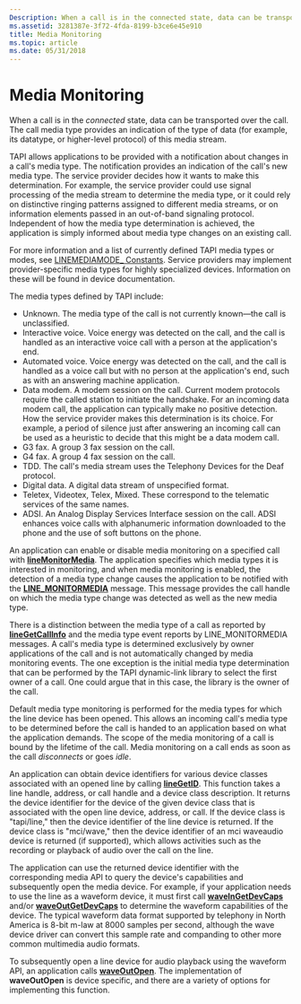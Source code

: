 ```yaml
---
Description: When a call is in the connected state, data can be transported over the call. The call media type provides an indication of the type of data (for example, its datatype, or higher-level protocol) of this media stream.
ms.assetid: 3281387e-3f72-4fda-8199-b3ce6e45e910
title: Media Monitoring
ms.topic: article
ms.date: 05/31/2018
---
```


# Media Monitoring

When a call is in the *connected* state, data can be transported over the call. The call media type provides an indication of the type of data (for example, its datatype, or higher-level protocol) of this media stream.

TAPI allows applications to be provided with a notification about changes in a call's media type. The notification provides an indication of the call's new media type. The service provider decides how it wants to make this determination. For example, the service provider could use signal processing of the media stream to determine the media type, or it could rely on distinctive ringing patterns assigned to different media streams, or on information elements passed in an out-of-band signaling protocol. Independent of how the media type determination is achieved, the application is simply informed about media type changes on an existing call.

For more information and a list of currently defined TAPI media types or modes, see [LINEMEDIAMODE\_ Constants](linemediamode--constants.md). Service providers may implement provider-specific media types for highly specialized devices. Information on these will be found in device documentation.

The media types defined by TAPI include:

-   Unknown. The media type of the call is not currently known—the call is unclassified.
-   Interactive voice. Voice energy was detected on the call, and the call is handled as an interactive voice call with a person at the application's end.
-   Automated voice. Voice energy was detected on the call, and the call is handled as a voice call but with no person at the application's end, such as with an answering machine application.
-   Data modem. A modem session on the call. Current modem protocols require the called station to initiate the handshake. For an incoming data modem call, the application can typically make no positive detection. How the service provider makes this determination is its choice. For example, a period of silence just after answering an incoming call can be used as a heuristic to decide that this might be a data modem call.
-   G3 fax. A group 3 fax session on the call.
-   G4 fax. A group 4 fax session on the call.
-   TDD. The call's media stream uses the Telephony Devices for the Deaf protocol.
-   Digital data. A digital data stream of unspecified format.
-   Teletex, Videotex, Telex, Mixed. These correspond to the telematic services of the same names.
-   ADSI. An Analog Display Services Interface session on the call. ADSI enhances voice calls with alphanumeric information downloaded to the phone and the use of soft buttons on the phone.

An application can enable or disable media monitoring on a specified call with [**lineMonitorMedia**](/windows/desktop/api/Tapi/nf-tapi-linemonitormedia). The application specifies which media types it is interested in monitoring, and when media monitoring is enabled, the detection of a media type change causes the application to be notified with the [**LINE\_MONITORMEDIA**](line-monitormedia.md) message. This message provides the call handle on which the media type change was detected as well as the new media type.

There is a distinction between the media type of a call as reported by [**lineGetCallInfo**](/windows/desktop/api/Tapi/nf-tapi-linegetcallinfo) and the media type event reports by LINE\_MONITORMEDIA messages. A call's media type is determined exclusively by owner applications of the call and is not automatically changed by media monitoring events. The one exception is the initial media type determination that can be performed by the TAPI dynamic-link library to select the first owner of a call. One could argue that in this case, the library is the owner of the call.

Default media type monitoring is performed for the media types for which the line device has been opened. This allows an incoming call's media type to be determined before the call is handed to an application based on what the application demands. The scope of the media monitoring of a call is bound by the lifetime of the call. Media monitoring on a call ends as soon as the call *disconnects* or goes *idle*.

An application can obtain device identifiers for various device classes associated with an opened line by calling [**lineGetID**](/windows/desktop/api/Tapi/nf-tapi-linegetid). This function takes a line handle, address, or call handle and a device class description. It returns the device identifier for the device of the given device class that is associated with the open line device, address, or call. If the device class is "tapi/line," then the device identifier of the line device is returned. If the device class is "mci/wave," then the device identifier of an mci waveaudio device is returned (if supported), which allows activities such as the recording or playback of audio over the call on the line.

The application can use the returned device identifier with the corresponding media API to query the device's capabilities and subsequently open the media device. For example, if your application needs to use the line as a waveform device, it must first call [**waveInGetDevCaps**](https://msdn.microsoft.com/library/Dd743841(v=VS.85).aspx) and/or [**waveOutGetDevCaps**](https://msdn.microsoft.com/library/Dd743857(v=VS.85).aspx) to determine the waveform capabilities of the device. The typical waveform data format supported by telephony in North America is 8-bit m-law at 8000 samples per second, although the wave device driver can convert this sample rate and companding to other more common multimedia audio formats.

To subsequently open a line device for audio playback using the waveform API, an application calls [**waveOutOpen**](https://msdn.microsoft.com/library/Dd743866(v=VS.85).aspx). The implementation of **waveOutOpen** is device specific, and there are a variety of options for implementing this function.

 

 



